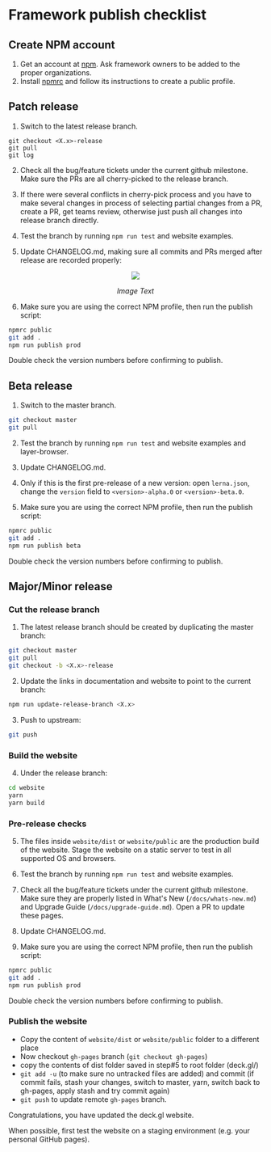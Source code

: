 # Framework publish checklist


## Create NPM account

1. Get an account at [npm](https://npmjs.com). Ask framework owners to be added to the proper organizations.
2. Install [npmrc](https://www.npmjs.com/package/npmrc) and follow its instructions to create a public profile.


## Patch release

1. Switch to the latest release branch.
  ```
  git checkout <X.x>-release
  git pull
  git log
  ```
2. Check all the bug/feature tickets under the current github milestone. Make sure the PRs are all cherry-picked to the release branch.

3. If there were several conflicts in cherry-pick process and you have to make several changes in process of selecting partial changes from a PR, create a PR, get teams review, otherwise just push all changes into release branch directly.

4. Test the branch by running `npm run test` and website examples.

5. Update CHANGELOG.md, making sure all commits and PRs merged after release are recorded properly:
<div align="center">
  <div>
    <img src="https://raw.github.com/visgl/deck.gl-data/master/images/dev-docs/publish-guideline/image4.png" />
    <p><i>Image Text</i></p>
  </div>
</div>

6. Make sure you are using the correct NPM profile, then run the publish script:
  ```bash
  npmrc public
  git add .
  npm run publish prod
  ```
  Double check the version numbers before confirming to publish.


## Beta release

1. Switch to the master branch.
  ```bash
  git checkout master
  git pull
  ```

2. Test the branch by running `npm run test` and website examples and layer-browser.

3. Update CHANGELOG.md.

4. Only if this is the first pre-release of a new version: open `lerna.json`, change the `version` field to `<version>-alpha.0` or `<version>-beta.0`.

5. Make sure you are using the correct NPM profile, then run the publish script:
  ```bash
  npmrc public
  git add .
  npm run publish beta
  ```
  Double check the version numbers before confirming to publish.


## Major/Minor release


### Cut the release branch

1. The latest release branch should be created by duplicating the master branch:
  ```bash
  git checkout master
  git pull
  git checkout -b <X.x>-release
  ```
2. Update the links in documentation and website to point to the current branch:
  ```bash
  npm run update-release-branch <X.x>
  ```
3. Push to upstream:
  ```bash
  git push
  ```

### Build the website

4. Under the release branch:
 ```bash
 cd website
 yarn
 yarn build
 ```

### Pre-release checks

5. The files inside `website/dist` or `website/public` are the production build of the website. Stage the website on a static server to test in all supported OS and browsers.

6. Test the branch by running `npm run test` and website examples.

7. Check all the bug/feature tickets under the current github milestone. Make sure they are properly listed in What's New (`/docs/whats-new.md`) and Upgrade Guide (`/docs/upgrade-guide.md`). Open a PR to update these pages.

8. Update CHANGELOG.md.

9. Make sure you are using the correct NPM profile, then run the publish script:
  ```bash
  npmrc public
  git add .
  npm run publish prod
  ```
  Double check the version numbers before confirming to publish.


### Publish the website

* Copy the content of `website/dist` or `website/public` folder to a different place
* Now checkout `gh-pages` branch (`git checkout gh-pages`)
* copy the contents of dist folder saved in step#5 to root folder (deck.gl/)
* `git add -u` (to make sure no untracked files are added) and commit (if commit fails, stash your changes, switch to master, yarn, switch back to gh-pages, apply stash and try commit again)
* `git push` to update remote `gh-pages` branch.

Congratulations, you have updated the deck.gl website.

When possible, first test the website on a staging environment (e.g. your personal GitHub pages).
